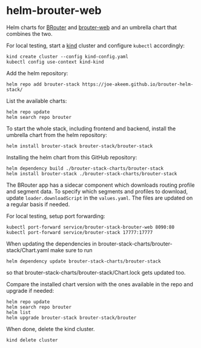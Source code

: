 # helm-brouter-web
Helm charts for [BRouter](https://github.com/abrensch/brouter) and [brouter-web](https://github.com/nrenner/brouter-web)
and an umbrella chart that combines the two.

For local testing, start a [kind](https://kind.sigs.k8s.io/docs/user/quick-start/) cluster and configure `kubectl` accordingly:
```shell
kind create cluster --config kind-config.yaml
kubectl config use-context kind-kind
```

Add the helm repository:
```shell
helm repo add brouter-stack https://joe-akeem.github.io/brouter-helm-stack/
```

List the available charts:
```shell
helm repo update
helm search repo brouter
```

To start the whole stack, including frontend and backend, install the umbrella chart from the helm repository:
```shell
helm install brouter-stack brouter-stack/brouter-stack
```

Installing the helm chart from this GitHub repository:
```shell
helm dependency build ./brouter-stack-charts/brouter-stack
helm install brouter-stack ./brouter-stack-charts/brouter-stack
```

The BRouter app has a sidecar component which downloads routing profile and segment data. To specify which segments
and profiles to download, update `loader.downloadScript` in the `values.yaml`. The files are updated on a regular basis
if needed.

For local testing, setup port forwarding:
```shell
kubectl port-forward service/brouter-stack-brouter-web 8090:80
kubectl port-forward service/brouter-stack 17777:17777
```

When updating the dependencies in brouter-stack-charts/brouter-stack/Chart.yaml make sure to run
```shell
helm dependency update brouter-stack-charts/brouter-stack
```
so that brouter-stack-charts/brouter-stack/Chart.lock gets updated too.

Compare the installed chart version with the ones available in the repo and upgrade if needed:
```shell
helm repo update
helm search repo brouter
helm list
helm upgrade brouter-stack brouter-stack/brouter
```

When done, delete the kind cluster.
```shell
kind delete cluster
```

